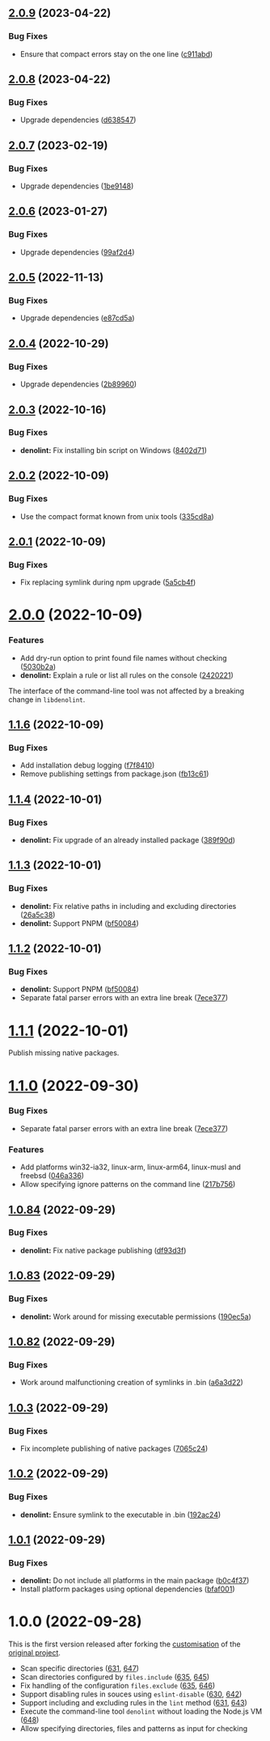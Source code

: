 ## [2.0.9](https://github.com/prantlf/denolint/compare/v2.0.8...v2.0.9) (2023-04-22)


### Bug Fixes

* Ensure that compact errors stay on the one line ([c911abd](https://github.com/prantlf/denolint/commit/c911abd4244288bb8afec51fffbba49afd950ce9))



## [2.0.8](https://github.com/prantlf/denolint/compare/v2.0.7...v2.0.8) (2023-04-22)


### Bug Fixes

* Upgrade dependencies ([d638547](https://github.com/prantlf/denolint/commit/d638547d805e496f27aa69ff7eda02e4490a61e4))



## [2.0.7](https://github.com/prantlf/denolint/compare/v2.0.6...v2.0.7) (2023-02-19)


### Bug Fixes

* Upgrade dependencies ([1be9148](https://github.com/prantlf/denolint/commit/1be9148b092c3c1f84c8a8bc57d0186fa529e582))



## [2.0.6](https://github.com/prantlf/denolint/compare/v2.0.5...v2.0.6) (2023-01-27)

### Bug Fixes

* Upgrade dependencies ([99af2d4](https://github.com/prantlf/denolint/commit/99af2d4a923088aff516819524a05d4a2b01701f))

## [2.0.5](https://github.com/prantlf/denolint/compare/v2.0.4...v2.0.5) (2022-11-13)

### Bug Fixes

* Upgrade dependencies ([e87cd5a](https://github.com/prantlf/denolint/commit/e87cd5a64730703f9d164bb2fd1940fea05a59e1))

## [2.0.4](https://github.com/prantlf/denolint/compare/v2.0.3...v2.0.4) (2022-10-29)

### Bug Fixes

* Upgrade dependencies ([2b89960](https://github.com/prantlf/denolint/commit/2b8996029dfdca64ab784fc50c781377d90ca055))

## [2.0.3](https://github.com/prantlf/denolint/compare/v2.0.2...v2.0.3) (2022-10-16)

### Bug Fixes

* **denolint:** Fix installing bin script on Windows ([8402d71](https://github.com/prantlf/denolint/commit/8402d71eea162343cf38ae6cd76029ecf2b8f152))

## [2.0.2](https://github.com/prantlf/denolint/compare/v2.0.1...v2.0.2) (2022-10-09)

### Bug Fixes

* Use the compact format known from unix tools ([335cd8a](https://github.com/prantlf/denolint/commit/335cd8a42270c326af17c406edcdec51cf60f26a))

## [2.0.1](https://github.com/prantlf/denolint/compare/v2.0.0...v2.0.1) (2022-10-09)

### Bug Fixes

* Fix replacing symlink during npm upgrade ([5a5cb4f](https://github.com/prantlf/denolint/commit/5a5cb4f0303794cdad6b20cc2e3fbc5ec23ba611))

# [2.0.0](https://github.com/prantlf/denolint/compare/v1.1.6...v2.0.0) (2022-10-09)

### Features

* Add dry-run option to print found file names without checking ([5030b2a](https://github.com/prantlf/denolint/commit/5030b2a75a21a5f8efad96fa0f7831ef4dff8f29))
* **denolint:** Explain a rule or list all rules on the console ([2420221](https://github.com/prantlf/denolint/commit/242022122c554c90699fdfa3efec73d585653614))

The interface of the command-line tool was not affected by a breaking change in `libdenolint`.

## [1.1.6](https://github.com/prantlf/denolint/compare/v1.1.4...v1.1.6) (2022-10-09)

### Bug Fixes

* Add installation debug logging ([f7f8410](https://github.com/prantlf/denolint/commit/f7f8410ddc545ebb4c3445491322df9e9b5e8ea1))
* Remove publishing settings from package.json ([fb13c61](https://github.com/prantlf/denolint/commit/fb13c615d9cd499c67527d4b3bd644d58b30f724))

## [1.1.4](https://github.com/prantlf/denolint/compare/v1.1.3...v1.1.4) (2022-10-01)

### Bug Fixes

* **denolint:** Fix upgrade of an already installed package ([389f90d](https://github.com/prantlf/denolint/commit/389f90dad3ef9303563001b936e84bdbdc566214))

## [1.1.3](https://github.com/prantlf/denolint/compare/v1.1.2...v1.1.3) (2022-10-01)

### Bug Fixes

* **denolint:** Fix relative paths in including and excluding directories ([26a5c38](https://github.com/prantlf/denolint/commit/26a5c38aa230ec6cc0cb27dd26bcb7f73ea21aa4))
* **denolint:** Support PNPM ([bf50084](https://github.com/prantlf/denolint/commit/bf50084395ee4c0609ba7bedb15fc500cc2d2e7c))

## [1.1.2](https://github.com/prantlf/denolint/compare/v1.1.1...v1.1.2) (2022-10-01)

### Bug Fixes

* **denolint:** Support PNPM ([bf50084](https://github.com/prantlf/denolint/commit/bf50084395ee4c0609ba7bedb15fc500cc2d2e7c))
* Separate fatal parser errors with an extra line break ([7ece377](https://github.com/prantlf/denolint/commit/7ece377891fa3039b9c074ba6b481f685e9752e0))

# [1.1.1](https://github.com/prantlf/denolint/compare/v1.1.0...v1.1.1) (2022-10-01)

Publish missing native packages.

# [1.1.0](https://github.com/prantlf/denolint/compare/v1.0.84...v1.1.0) (2022-09-30)

### Bug Fixes

* Separate fatal parser errors with an extra line break ([7ece377](https://github.com/prantlf/denolint/commit/7ece377891fa3039b9c074ba6b481f685e9752e0))

### Features

* Add platforms win32-ia32, linux-arm, linux-arm64, linux-musl and freebsd ([046a336](https://github.com/prantlf/denolint/commit/046a336fa403df8875a7015e797bfa98ea74bbb9))
* Allow specifying ignore patterns on the command line ([217b756](https://github.com/prantlf/denolint/commit/217b7565e179c3958dbcadd619c015dd8eb239b3))

## [1.0.84](https://github.com/prantlf/denolint/compare/v1.0.83...v1.0.84) (2022-09-29)

### Bug Fixes

* **denolint:** Fix native package publishing ([df93d3f](https://github.com/prantlf/denolint/commit/df93d3fdb5f7660361dd835f5acbe3edd028d665))

## [1.0.83](https://github.com/prantlf/denolint/compare/v1.0.82...v1.0.83) (2022-09-29)

### Bug Fixes

* **denolint:** Work around for missing executable permissions ([190ec5a](https://github.com/prantlf/denolint/commit/190ec5a53e7397be4eb928c8509a08403d00b25a))

## [1.0.82](https://github.com/prantlf/denolint/compare/v1.0.3...v1.0.82) (2022-09-29)

### Bug Fixes

* Work around malfunctioning creation of symlinks in .bin ([a6a3d22](https://github.com/prantlf/denolint/commit/a6a3d22b2bc0997072e26d1b2b33321fb01e5c94))

## [1.0.3](https://github.com/prantlf/denolint/compare/v1.0.2...v1.0.3) (2022-09-29)

### Bug Fixes

* Fix incomplete publishing of native packages ([7065c24](https://github.com/prantlf/denolint/commit/7065c2466f62733369e364bd3edc007e4acc6d97))

## [1.0.2](https://github.com/prantlf/denolint/compare/v1.0.1...v1.0.2) (2022-09-29)

### Bug Fixes

* **denolint:** Ensure symlink to the executable in .bin ([192ac24](https://github.com/prantlf/denolint/commit/192ac24d42377411946beda6eb6bff8938ba87f2))

## [1.0.1](https://github.com/prantlf/denolint/compare/v1.0.0...v1.0.1) (2022-09-29)

### Bug Fixes

* **denolint:** Do not include all platforms in the main package ([b0c4f37](https://github.com/prantlf/denolint/commit/b0c4f37b5d3ffc51208826bd1f906a61de986ba0))
* Install platform packages using optional dependencies ([bfaf001](https://github.com/prantlf/denolint/commit/bfaf00136b5462fc216c8cb56d9c95224ecd056f))

# 1.0.0 (2022-09-28)

This is the first version released after forking the [customisation] of the [original project].

* Scan specific directories ([631], [647])
* Scan directories configured by `files.include` ([635], [645])
* Fix handling of the configuration `files.exclude` ([635], [646])
* Support disabling rules in souces using `eslint-disable` ([630], [642])
* Support including and excluding rules in the `lint` method ([631], [643])
* Execute the command-line tool `denolint` without loading the Node.js VM ([648])
* Allow specifying directories, files and patterns as input for checking

[customisation]: https://github.com/prantlf/node-rs/commits/combined
[original project]: https://github.com/napi-rs/node-rs/tree/main/packages/deno-lint
[630]: https://github.com/napi-rs/node-rs/issues/630
[631]: https://github.com/napi-rs/node-rs/issues/631
[635]: https://github.com/napi-rs/node-rs/issues/635
[642]: https://github.com/napi-rs/node-rs/pull/642
[643]: https://github.com/napi-rs/node-rs/pull/643
[645]: https://github.com/napi-rs/node-rs/pull/645
[646]: https://github.com/napi-rs/node-rs/pull/646
[647]: https://github.com/napi-rs/node-rs/pull/647
[648]: https://github.com/napi-rs/node-rs/issues/648
